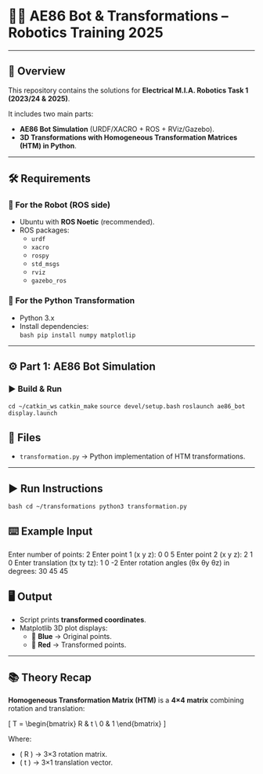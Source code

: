 # 🚗🤖 AE86 Bot & Transformations – Robotics Training 2025

---

## 📌 Overview
This repository contains the solutions for **Electrical M.I.A. Robotics Task 1 (2023/24 & 2025)**.  

It includes two main parts:

- **AE86 Bot Simulation** (URDF/XACRO + ROS + RViz/Gazebo).  
- **3D Transformations with Homogeneous Transformation Matrices (HTM) in Python**.  

---

## 🛠 Requirements

### 🔹 For the Robot (ROS side)
- Ubuntu with **ROS Noetic** (recommended).  
- ROS packages:  
  - `urdf`  
  - `xacro`  
  - `rospy`  
  - `std_msgs`  
  - `rviz`  
  - `gazebo_ros`  

### 🔹 For the Python Transformation
- Python 3.x  
- Install dependencies:  
  `bash
pip install numpy matplotlip`

---

## ⚙️ Part 1: AE86 Bot Simulation

### ▶️ Build & Run
`cd ~/catkin_ws`
`catkin_make`
`source devel/setup.bash`
`roslaunch ae86_bot display.launch`

## 📂 Files  

- `transformation.py` → Python implementation of HTM transformations.  

---

## ▶️ Run Instructions  

`bash
cd ~/transformations
python3 transformation.py`

## ⌨️ Example Input

Enter number of points: 2
Enter point 1 (x y z): 0 0 5
Enter point 2 (x y z): 2 1 0
Enter translation (tx ty tz): 1 0 -2
Enter rotation angles (θx θy θz) in degrees: 30 45 45

## 🖥 Output  

- Script prints **transformed coordinates**.  
- Matplotlib 3D plot displays:  
  - 🔵 **Blue** → Original points.  
  - 🔴 **Red** → Transformed points.  

---

## 📚 Theory Recap  

**Homogeneous Transformation Matrix (HTM)** is a **4×4 matrix** combining rotation and translation:  

\[
T =
\begin{bmatrix}
R & t \\
0 & 1
\end{bmatrix}
\]

Where:  
- \( R \) → 3×3 rotation matrix.  
- \( t \) → 3×1 translation vector.  



